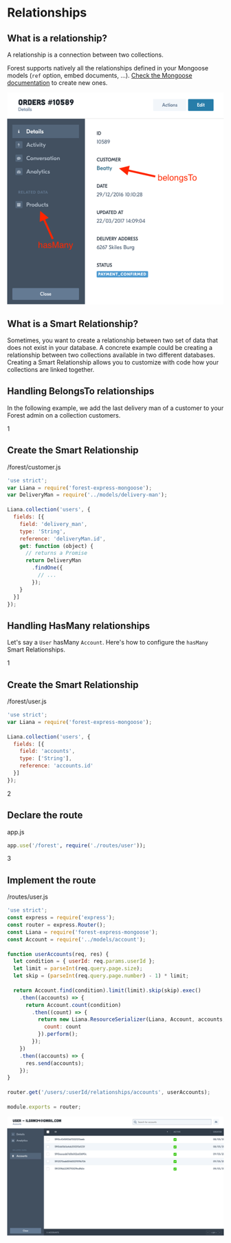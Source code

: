 # Relationships

## What is a relationship?

A relationship is a connection between two collections.

Forest supports natively all the relationships defined in your Mongoose models
(`ref` option, embed documents, …). <a
href="http://mongoosejs.com/docs/guide.html"
target="_blank">Check the Mongoose documentation</a> to create new ones.

<img src="/public/img/relationship-1.png" alt="relationship">

## What is a Smart Relationship?

Sometimes, you want to create a relationship between two set of data that does
not exist in your database. A concrete example could be creating a relationship
between two collections available in two different databases. Creating a Smart
Relationship allows you to customize with code how your collections are linked
together.

## Handling BelongsTo relationships

In the following example, we add the last delivery man of a customer to your
Forest admin on a collection customers.

<div class="l-step l-mb l-pt">
  <span class="l-step__number l-step__number--active u-f-l u-hm-r">1</span>
  <div class="u-o-h">
    <h2 class="l-step__title">Create the Smart Relationship</h2>
    <p class="l-step__description">/forest/customer.js</p>
  </div>
</div>

```javascript
'use strict';
var Liana = require('forest-express-mongoose');
var DeliveryMan = require('../models/delivery-man');

Liana.collection('users', {
  fields: [{
    field: 'delivery_man',
    type: 'String',
    reference: 'deliveryMan.id',
    get: function (object) {
      // returns a Promise
      return DeliveryMan
        .findOne({
          // ...
        });
    }
  }]
});

```

## Handling HasMany relationships

Let's say a `User` hasMany `Account`. Here's how to configure the `hasMany`
Smart Relationships.

<div class="l-step l-mb l-pt">
  <span class="l-step__number l-step__number--active u-f-l u-hm-r">1</span>
  <div class="u-o-h">
    <h2 class="l-step__title">Create the Smart Relationship</h2>
    <p class="l-step__description">/forest/user.js</p>
  </div>
</div>

```javascript
'use strict';
var Liana = require('forest-express-mongoose');

Liana.collection('users', {
  fields: [{
    field: 'accounts',
    type: ['String'],
    reference: 'accounts.id'
  }]
});

```

<div class="l-step l-mb l-pt">
  <span class="l-step__number l-step__number--active u-f-l u-hm-r">2</span>
  <div class="u-o-h">
    <h2 class="l-step__title">Declare the route</h2>
    <p class="l-step__description">app.js</p>
  </div>
</div>

```ruby
app.use('/forest', require('./routes/user'));
```
<div class="l-step l-mb l-pt">
  <span class="l-step__number l-step__number--active u-f-l u-hm-r">3</span>
  <div class="u-o-h">
    <h2 class="l-step__title">Implement the route</h2>
    <p class="l-step__description">/routes/user.js</p>
  </div>
</div>

```javascript
'use strict';
const express = require('express');
const router = express.Router();
const Liana = require('forest-express-mongoose');
const Account = require('../models/account');

function userAccounts(req, res) {
  let condition = { userId: req.params.userId };
  let limit = parseInt(req.query.page.size);
  let skip = (parseInt(req.query.page.number) - 1) * limit;

  return Account.find(condition).limit(limit).skip(skip).exec()
    .then((accounts) => {
      return Account.count(condition)
        .then((count) => {
          return new Liana.ResourceSerializer(Liana, Account, accounts, null, {}, {
            count: count
          }).perform();
        });
    })
    .then((accounts) => {
      res.send(accounts);
    });
}

router.get('/users/:userId/relationships/accounts', userAccounts);

module.exports = router;
```

![SmartField 1](/public/img/smart-field-1.png "smart-field-1")

